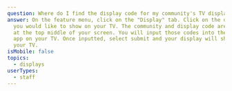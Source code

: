 ```yaml
---
question: Where do I find the display code for my community's TV display?
answer: On the feature menu, click on the "Display" tab. Click on the display
  you would like to show on your TV. The community and display code are located
  at the top middle of your screen. You will input those codes into the LifeLoop
  app on your TV. Once inputted, select submit and your display will show on
  your TV.
isMobile: false
topics:
  - displays
userTypes:
  - staff
---
```

